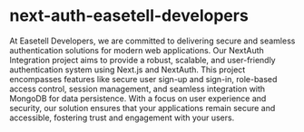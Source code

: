 # next-auth-easetell-developers
 At Easetell Developers, we are committed to delivering secure and seamless authentication solutions for modern web applications. Our NextAuth Integration project aims to provide a robust, scalable, and user-friendly authentication system using Next.js and NextAuth. This project encompasses features like secure user sign-up and sign-in, role-based access control, session management, and seamless integration with MongoDB for data persistence. With a focus on user experience and security, our solution ensures that your applications remain secure and accessible, fostering trust and engagement with your users.
